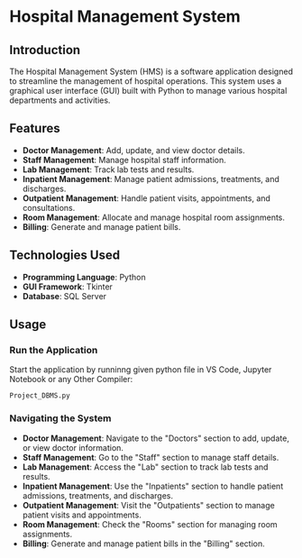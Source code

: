 <h1>Hospital Management System</h1>

<h2>Introduction</h2>
<p>The Hospital Management System (HMS) is a software application designed to streamline the management of hospital operations. This system uses a graphical user interface (GUI) built with Python to manage various hospital departments and activities.</p>

<h2>Features</h2>
<ul>
    <li><strong>Doctor Management</strong>: Add, update, and view doctor details.</li>
    <li><strong>Staff Management</strong>: Manage hospital staff information.</li>
    <li><strong>Lab Management</strong>: Track lab tests and results.</li>
    <li><strong>Inpatient Management</strong>: Manage patient admissions, treatments, and discharges.</li>
    <li><strong>Outpatient Management</strong>: Handle patient visits, appointments, and consultations.</li>
    <li><strong>Room Management</strong>: Allocate and manage hospital room assignments.</li>
    <li><strong>Billing</strong>: Generate and manage patient bills.</li>
</ul>

<h2>Technologies Used</h2>
<ul>
    <li><strong>Programming Language</strong>: Python</li>
    <li><strong>GUI Framework</strong>: Tkinter </li>
    <li><strong>Database</strong>:  SQL Server</li>
</ul>

<h2>Usage</h2>
<h3>Run the Application</h3>
<p>Start the application by runninng given python file in VS Code, Jupyter Notebook or any Other Compiler:</p>
<pre><code>Project_DBMS.py</code></pre>

<h3>Navigating the System</h3>
<ul>
    <li><strong>Doctor Management</strong>: Navigate to the "Doctors" section to add, update, or view doctor information.</li>
    <li><strong>Staff Management</strong>: Go to the "Staff" section to manage staff details.</li>
    <li><strong>Lab Management</strong>: Access the "Lab" section to track lab tests and results.</li>
    <li><strong>Inpatient Management</strong>: Use the "Inpatients" section to handle patient admissions, treatments, and discharges.</li>
    <li><strong>Outpatient Management</strong>: Visit the "Outpatients" section to manage patient visits and appointments.</li>
    <li><strong>Room Management</strong>: Check the "Rooms" section for managing room assignments.</li>
    <li><strong>Billing</strong>: Generate and manage patient bills in the "Billing" section.</li>
</ul>
